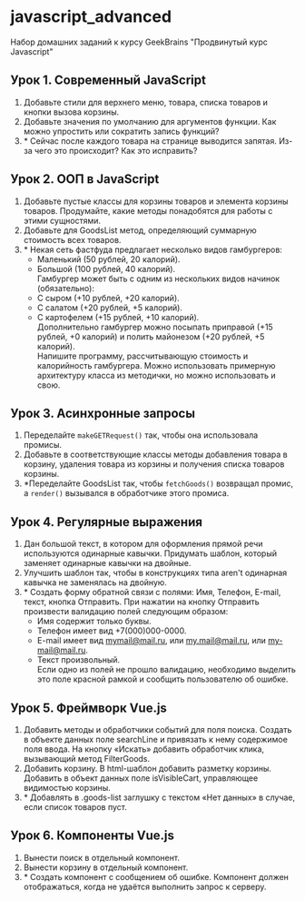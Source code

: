 # javascript_advanced
Набор домашних заданий к курсу GeekBrains "Продвинутый курс Javascript"

## Урок 1. Современный JavaScript
1. Добавьте стили для верхнего меню, товара, списка товаров и кнопки вызова корзины.
2. Добавьте значения по умолчанию для аргументов функции. Как можно упростить или сократить запись функций?
3. \* Сейчас после каждого товара на странице выводится запятая. Из-за чего это происходит? Как это исправить?

## Урок 2. ООП в JavaScript

1. Добавьте пустые классы для корзины товаров и элемента корзины товаров. Продумайте, какие методы понадобятся для 
работы с этими сущностями.
2. Добавьте для GoodsList метод, определяющий суммарную стоимость всех товаров.
3. \* Некая сеть фастфуда предлагает несколько видов гамбургеров:
    * Маленький (50 рублей, 20 калорий).
    * Большой (100 рублей, 40 калорий).  
Гамбургер может быть с одним из нескольких видов начинок (обязательно):
    * С сыром (+10 рублей, +20 калорий).
    * С салатом (+20 рублей, +5 калорий).
    * С картофелем (+15 рублей, +10 калорий).  
Дополнительно гамбургер можно посыпать приправой (+15 рублей, +0 калорий) и полить майонезом (+20 рублей, +5
 калорий).  
 Напишите программу, рассчитывающую стоимость и калорийность гамбургера. Можно использовать примерную архитектуру 
 класса из методички, но можно использовать и свою.

## Урок 3. Асинхронные запросы
 
1. Переделайте `makeGETRequest()` так, чтобы она использовала промисы.
2. Добавьте в соответствующие классы методы добавления товара в корзину, удаления товара из корзины и получения списка товаров корзины.
3. \*Переделайте GoodsList так, чтобы `fetchGoods()` возвращал промис, а `render()` вызывался в обработчике этого промиса.

## Урок 4. Регулярные выражения

1. Дан большой текст, в котором для оформления прямой речи используются одинарные кавычки. Придумать шаблон, который заменяет одинарные кавычки на двойные.
2. Улучшить шаблон так, чтобы в конструкциях типа aren't одинарная кавычка не заменялась на двойную.
3. \* Создать форму обратной связи с полями: Имя, Телефон, E-mail, текст, кнопка Отправить. При нажатии на кнопку Отправить произвести валидацию полей следующим образом:
    * Имя содержит только буквы.
    * Телефон имеет вид +7(000)000-0000.
    * E-mail имеет вид mymail@mail.ru, или my.mail@mail.ru, или my-mail@mail.ru.
    * Текст произвольный.  
Если одно из полей не прошло валидацию, необходимо выделить это поле красной рамкой и сообщить пользователю об ошибке.

## Урок 5. Фреймворк Vue.js
1. Добавить методы и обработчики событий для поля поиска. Создать в объекте данных поле searchLine и привязать к нему содержимое поля ввода. На кнопку «Искать» добавить обработчик клика, вызывающий метод FilterGoods.
2. Добавить корзину. В html-шаблон добавить разметку корзины. Добавить в объект данных поле isVisibleCart, управляющее видимостью корзины.
3. \* Добавлять в .goods-list заглушку с текстом «Нет данных» в случае, если список товаров пуст.

## Урок 6. Компоненты Vue.js
1. Вынести поиск в отдельный компонент.
2. Вынести корзину в отдельный компонент.
3. \* Создать компонент с сообщением об ошибке. Компонент должен отображаться, когда не удаётся выполнить запрос к серверу.